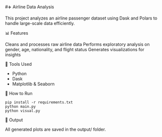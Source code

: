 #✈️ Airline Data Analysis

This project analyzes an airline passenger dataset using Dask and Polars to handle large-scale data efficiently.

📊 Features

Cleans and processes raw airline data
Performs exploratory analysis on gender, age, nationality, and flight status
Generates visualizations for insights

🧠 Tools Used

- Python
- Dask
- Matplotlib & Seaborn

🚀 How to Run
```
pip install -r requirements.txt
python main.py
python visual.py
```

📁 Output

All generated plots are saved in the output/ folder.
